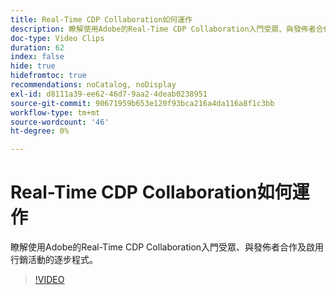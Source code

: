 ```yaml
---
title: Real-Time CDP Collaboration如何運作
description: 瞭解使用Adobe的Real-Time CDP Collaboration入門受眾、與發佈者合作及啟用行銷活動的逐步程式。
doc-type: Video Clips
duration: 62
index: false
hide: true
hidefromtoc: true
recommendations: noCatalog, noDisplay
exl-id: d8111a39-ee62-46d7-9aa2-4deab0238951
source-git-commit: 90671959b653e120f93bca216a4da116a8f1c3bb
workflow-type: tm+mt
source-wordcount: '46'
ht-degree: 0%

---
```


# Real-Time CDP Collaboration如何運作

瞭解使用Adobe的Real-Time CDP Collaboration入門受眾、與發佈者合作及啟用行銷活動的逐步程式。

<!-- 62_OS511_3442426_61_how-realtime-cdp-collaboration-works -->
>[!VIDEO](https://video.tv.adobe.com/v/3458278/?learn=on&enablevpops=true)

